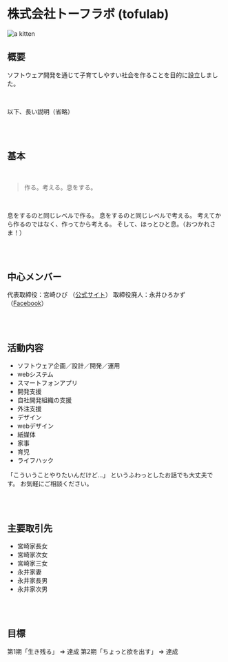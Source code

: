 # 株式会社トーフラボ (tofulab)

![](https://placecats.com/g/550/450 "a kitten")

## 概要

ソフトウェア開発を通じて子育てしやすい社会を作ることを目的に設立しました。

<br />

以下、長い説明（省略）

<br />
<br />

## 基本

<br />

> 作る。考える。息をする。

<br />

息をするのと同じレベルで作る。
息をするのと同じレベルで考える。
考えてから作るのではなく、作ってから考える。
そして、ほっとひと息。（おつかれさま！）

<br />
<br />

## 中心メンバー

代表取締役：宮崎ひび （[公式サイト](http://hibi.miyazaki.jp)）
取締役廃人：永井ひろかず （[Facebook](http://fb.com/nagaihirokazu)）

<br />
<br />

## 活動内容

* ソフトウェア企画／設計／開発／運用
 * webシステム
 * スマートフォンアプリ
* 開発支援
 * 自社開発組織の支援
 * 外注支援
* デザイン
 * webデザイン
 * 紙媒体
* 家事
* 育児
* ライフハック

「こういうことやりたいんだけど…」
というふわっとしたお話でも大丈夫です。
お気軽にご相談ください。

<br />
<br />

## 主要取引先

* 宮崎家長女
* 宮崎家次女
* 宮崎家三女
* 永井家妻
* 永井家長男
* 永井家次男

<br />
<br />

## 目標

第1期「生き残る」 => 達成
第2期「ちょっと欲を出す」 => 達成

<br />
<br />
